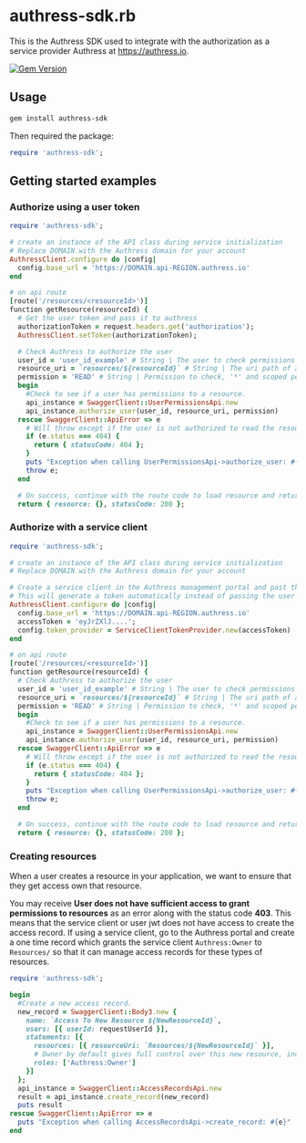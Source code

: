 # authress-sdk.rb
This is the Authress SDK used to integrate with the authorization as a service provider Authress at https://authress.io.

[![Gem Version](https://badge.fury.io/rb/authress-sdk.svg)](http://badge.fury.io/rb/authress-sdk)


## Usage

```sh
gem install authress-sdk
```

Then required the package:
```rb
require 'authress-sdk';
```

## Getting started examples

### Authorize using a user token
```rb
require 'authress-sdk';

# create an instance of the API class during service initialization
# Replace DOMAIN with the Authress domain for your account
AuthressClient.configure do |config|
  config.base_url = 'https://DOMAIN.api-REGION.authress.io'
end

# on api route
[route('/resources/<resourceId>')]
function getResource(resourceId) {
  # Get the user token and pass it to authress
  authorizationToken = request.headers.get('authorization');
  AuthressClient.setToken(authorizationToken);

  # Check Authress to authorize the user
  user_id = 'user_id_example' # String | The user to check permissions on
  resource_uri = `resources/${resourceId}` # String | The uri path of a resource to validate, must be URL encoded, uri segments are allowed, the resource must be a full path, and permissions are not inherited by sub-resources.
  permission = 'READ' # String | Permission to check, '*' and scoped permissions can also be checked here.
  begin
    #Check to see if a user has permissions to a resource.
    api_instance = SwaggerClient::UserPermissionsApi.new
    api_instance.authorize_user(user_id, resource_uri, permission)
  rescue SwaggerClient::ApiError => e
    # Will throw except if the user is not authorized to read the resource
    if (e.status === 404) {
      return { statusCode: 404 };
    }
    puts "Exception when calling UserPermissionsApi->authorize_user: #{e}"
    throw e;
  end

  # On success, continue with the route code to load resource and return it
  return { resource: {}, statusCode: 200 };
```

### Authorize with a service client
```rb
require 'authress-sdk';

# create an instance of the API class during service initialization
# Replace DOMAIN with the Authress domain for your account

# Create a service client in the Authress management portal and past the access token here
# This will generate a token automatically instead of passing the user token to the api
AuthressClient.configure do |config|
  config.base_url = 'https://DOMAIN.api-REGION.authress.io'
  accessToken = 'eyJrZXlJ....';
  config.token_provider = ServiceClientTokenProvider.new(accessToken)
end

# on api route
[route('/resources/<resourceId>')]
function getResource(resourceId) {
  # Check Authress to authorize the user
  user_id = 'user_id_example' # String | The user to check permissions on
  resource_uri = `resources/${resourceId}` # String | The uri path of a resource to validate, must be URL encoded, uri segments are allowed, the resource must be a full path, and permissions are not inherited by sub-resources.
  permission = 'READ' # String | Permission to check, '*' and scoped permissions can also be checked here.
  begin
    #Check to see if a user has permissions to a resource.
    api_instance = SwaggerClient::UserPermissionsApi.new
    api_instance.authorize_user(user_id, resource_uri, permission)
  rescue SwaggerClient::ApiError => e
    # Will throw except if the user is not authorized to read the resource
    if (e.status === 404) {
      return { statusCode: 404 };
    }
    puts "Exception when calling UserPermissionsApi->authorize_user: #{e}"
    throw e;
  end

  # On success, continue with the route code to load resource and return it
  return { resource: {}, statusCode: 200 };
```

### Creating resources
When a user creates a resource in your application, we want to ensure that they get access own that resource.

You may receive **User does not have sufficient access to grant permissions to resources** as an error along with the status code **403**. This means that the service client or user jwt does not have access to create the access record. If using a service client, go to the Authress portal and create a one time record which grants the service client `Authress:Owner` to `Resources/` so that it can manage access records for these types of resources.

```rb
require 'authress-sdk';

begin
  #Create a new access record.
  new_record = SwaggerClient::Body3.new {
    name: `Access To New Resource ${NewResourceId}`,
    users: [{ userId: requestUserId }],
    statements: [{
      resources: [{ resourceUri: `Resources/${NewResourceId}` }],
      # Owner by default gives full control over this new resource, including the ability to grant others access as well.
      roles: ['Authress:Owner']
    }]
  };
  api_instance = SwaggerClient::AccessRecordsApi.new
  result = api_instance.create_record(new_record)
  puts result
rescue SwaggerClient::ApiError => e
  puts "Exception when calling AccessRecordsApi->create_record: #{e}"
end
```